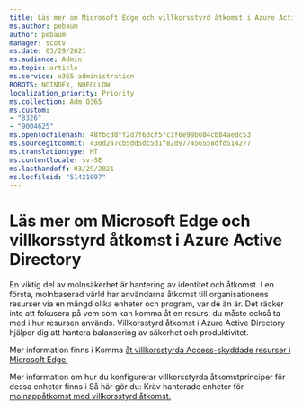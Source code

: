 ```yaml
---
title: Läs mer om Microsoft Edge och villkorsstyrd åtkomst i Azure Active Directory
ms.author: pebaum
author: pebaum
manager: scotv
ms.date: 03/29/2021
ms.audience: Admin
ms.topic: article
ms.service: o365-administration
ROBOTS: NOINDEX, NOFOLLOW
localization_priority: Priority
ms.collection: Adm_O365
ms.custom:
- "8326"
- "9004625"
ms.openlocfilehash: 48fbcd8ff2d7f63cf5fc1f6e99b604cb84aedc53
ms.sourcegitcommit: 430d247cb5dd5dc5d1f82d977456558dfd514277
ms.translationtype: MT
ms.contentlocale: sv-SE
ms.lasthandoff: 03/29/2021
ms.locfileid: "51421097"
---
```

# <a name="learn-about-microsoft-edge-and-conditional-access-in-azure-active-directory"></a>Läs mer om Microsoft Edge och villkorsstyrd åtkomst i Azure Active Directory

En viktig del av molnsäkerhet är hantering av identitet och åtkomst. I en första, molnbaserad värld har användarna åtkomst till organisationens resurser via en mängd olika enheter och program, var de än är. Det räcker inte att fokusera på vem som kan komma åt en resurs. du måste också ta med i hur resursen används. Villkorsstyrd åtkomst i Azure Active Directory hjälper dig att hantera balansering av säkerhet och produktivitet.

Mer information finns i Komma [åt villkorsstyrda Access-skyddade resurser i Microsoft Edge.](https://go.microsoft.com/fwlink/?linkid=2152158)

Mer information om hur du konfigurerar villkorsstyrda åtkomstprinciper för dessa enheter finns i Så här gör du: Kräv hanterade enheter för [molnappåtkomst med villkorsstyrd åtkomst.](https://go.microsoft.com/fwlink/?linkid=2137682)